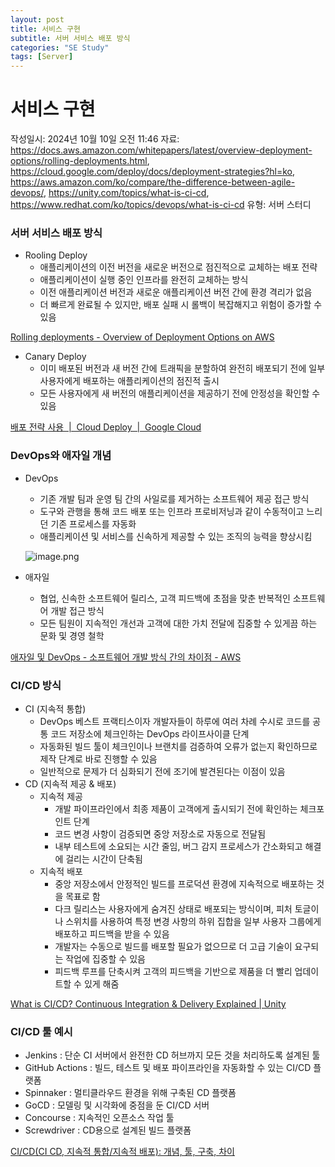 ```yaml
---
layout: post
title: 서비스 구현
subtitle: 서버 서비스 배포 방식
categories: "SE Study"
tags: [Server]
---
```


# 서비스 구현

작성일시: 2024년 10월 10일 오전 11:46
자료: https://docs.aws.amazon.com/whitepapers/latest/overview-deployment-options/rolling-deployments.html, https://cloud.google.com/deploy/docs/deployment-strategies?hl=ko, https://aws.amazon.com/ko/compare/the-difference-between-agile-devops/, https://unity.com/topics/what-is-ci-cd, https://www.redhat.com/ko/topics/devops/what-is-ci-cd
유형: 서버 스터디

### 서버 서비스 배포 방식

- Rooling Deploy
    - 애플리케이션의 이전 버전을 새로운 버전으로 점진적으로 교체하는 배포 전략
    - 애플리케이션이 실행 중인 인프라를 완전히 교체하는 방식
    - 이전 애플리케이션 버전과 새로운 애플리케이션 버전 간에 환경 격리가 없음
    - 더 빠르게 완료될 수 있지만, 배포 실패 시 롤백이 복잡해지고 위험이 증가할 수 있음

[Rolling deployments - Overview of Deployment Options on AWS](https://docs.aws.amazon.com/whitepapers/latest/overview-deployment-options/rolling-deployments.html)

- Canary Deploy
    - 이미 배포된 버전과 새 버전 간에 트래픽을 분할하여 완전히 배포되기 전에 일부 사용자에게 배포하는 애플리케이션의 점진적 출시
    - 모든 사용자에게 새 버전의 애플리케이션을 제공하기 전에 안정성을 확인할 수 있음

[배포 전략 사용  |  Cloud Deploy  |  Google Cloud](https://cloud.google.com/deploy/docs/deployment-strategies?hl=ko)

### DevOps와 애자일 개념

- DevOps
    - 기존 개발 팀과 운영 팀 간의 사일로를 제거하는 소프트웨어 제공 접근 방식
    - 도구와 관행을 통해 코드 배포 또는 인프라 프로비저닝과 같이 수동적이고 느리던 기존 프로세스를 자동화
    - 애플리케이션 및 서비스를 신속하게 제공할 수 있는 조직의 능력을 향상시킴
    
    ![image.png](image.png)
    
- 애자일
    - 협업, 신속한 소프트웨어 릴리스, 고객 피드백에 초점을 맞춘 반복적인 소프트웨어 개발 접근 방식
    - 모든 팀원이 지속적인 개선과 고객에 대한 가치 전달에 집중할 수 있게끔 하는 문화 및 경영 철학

[애자일 및 DevOps - 소프트웨어 개발 방식 간의 차이점 - AWS](https://aws.amazon.com/ko/compare/the-difference-between-agile-devops/)

### CI/CD 방식

- CI (지속적 통합)
    - DevOps 베스트 프랙티스이자 개발자들이 하루에 여러 차례 수시로 코드를 공통 코드 저장소에 체크인하는 DevOps 라이프사이클 단계
    - 자동화된 빌드 툴이 체크인이나 브랜치를 검증하여 오류가 없는지 확인하므로 제작 단계로 바로 진행할 수 있음
    - 일반적으로 문제가 더 심화되기 전에 조기에 발견된다는 이점이 있음
- CD (지속적 제공 & 배포)
    - 지속적 제공
        - 개발 파이프라인에서 최종 제품이 고객에게 출시되기 전에 확인하는 체크포인트 단계
        - 코드 변경 사항이 검증되면 중앙 저장소로 자동으로 전달됨
        - 내부 테스트에 소요되는 시간 줄임, 버그 감지 프로세스가 간소화되고 해결에 걸리는 시간이 단축됨
    - 지속적 배포
        - 중앙 저장소에서 안정적인 빌드를 프로덕션 환경에 지속적으로 배포하는 것을 목표로 함
        - 다크 릴리스는 사용자에게 숨겨진 상태로 배포되는 방식이며, 피처 토글이나 스위치를 사용하여 특정 변경 사항의 하위 집합을 일부 사용자 그룹에게 배포하고 피드백을 받을 수 있음
        - 개발자는 수동으로 빌드를 배포할 필요가 없으므로 더 고급 기술이 요구되는 작업에 집중할 수 있음
        - 피드백 루프를 단축시켜 고객의 피드백을 기반으로 제품을 더 빨리 업데이트할 수 있게 해줌

[What is CI/CD? Continuous Integration & Delivery Explained | Unity](https://unity.com/topics/what-is-ci-cd)

### CI/CD 툴 예시

- Jenkins : 단순 CI 서버에서 완전한 CD 허브까지 모든 것을 처리하도록 설계된 툴
- GitHub Actions : 빌드, 테스트 및 배포 파이프라인을 자동화할 수 있는 CI/CD 플랫폼
- Spinnaker : 멀티클라우드 환경을 위해 구축된 CD 플랫폼
- GoCD : 모델링 및 시각화에 중점을 둔 CI/CD 서버
- Concourse : 지속적인 오픈소스 작업 툴
- Screwdriver : CD용으로 설계된 빌드 플랫폼

[CI/CD(CI CD, 지속적 통합/지속적 배포): 개념, 툴, 구축, 차이](https://www.redhat.com/ko/topics/devops/what-is-ci-cd)